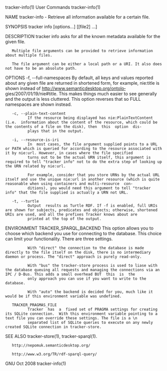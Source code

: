tracker-info(1)                                                                               User Commands                                                                               tracker-info(1)

NAME
       tracker-info - Retrieve all information available for a certain file.

SYNOPSIS
       tracker info [options...] <file1> [[file2] ...]

DESCRIPTION
       tracker info asks for all the known metadata available for the given file.

       Multiple file arguments can be provided to retrieve information about multiple files.

       The file argument can be either a local path or a URI. It also does not have to be an absolute path.

OPTIONS
       -f, --full-namespaces
              By  default,  all  keys  and  values  reported  about  any  given  file  are  returned in shortened form, for example, nie:title is shown instead of http://www.semanticdesktop.org/ontolo‐
              gies/2007/01/19/nie#title.  This makes things much easier to see generally and the output is less cluttered. This option reverses that so FULL namespaces are shown instead.

       -c, --plain-text-content
              If the resource being displayed has nie:PlainTextContent (i.e.  information about the content of the resource, which could be the contents of a file on the disk), then  this  option  dis‐
              plays that in the output.

       -i, --resource-is-iri
              In  most cases, the file argument supplied points to a URL or PATH which is queried for according to the resource associated with it by nie:url. However, in cases where the file specified
              turns out to be the actual URN itself, this argument is required to tell "tracker info" not to do the extra step of looking up the URN related by nie:url.

              For example, consider that you store URNs by the actual URL itself and use the unique nie:url in another resource (which is quite reasonable when using containers and multi-resource  con‐
              ditions), you would need this argument to tell "tracker info" that the file supplied is actually a URN not URL.

       -t, --turtle
              Output  results as Turtle RDF. If -f is enabled, full URIs are shown for subjects, predicates and objects; otherwise, shortened URIs are used, and all the prefixes Tracker knows about are
              printed at the top of the output.

ENVIRONMENT
       TRACKER_SPARQL_BACKEND
              This option allows you to choose which backend you use for connecting to the database. This choice can limit your functionality. There are three settings.

              With "direct" the connection to the database is made directly to the file itself on the disk, there is no intermediary daemon or process. The "direct" approach is purely read-only.

              With "bus" the tracker-store process is used to liase with the database queuing all requests and managing the connections via an IPC / D-Bus. This adds a small overhead BUT  this  is  the
              only approach you can use if you want to write to the database.

              With "auto" the backend is decided for you, much like it would be if this environment variable was undefined.

       TRACKER_PRAGMAS_FILE
              Tracker  has  a  fixed set of PRAGMA settings for creating its SQLite connection.  With this environment variable pointing to a text file you can override these settings. The file is a \n
              separated list of SQLite queries to execute on any newly created SQLite connection in tracker-store.

SEE ALSO
       tracker-store(1), tracker-sparql(1).

       http://nepomuk.semanticdesktop.org/

       http://www.w3.org/TR/rdf-sparql-query/

GNU                                                                                              Oct 2008                                                                                 tracker-info(1)
